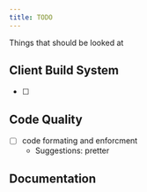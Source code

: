 ```yaml
---
title: TODO
---
```


Things that should be looked at

## Client Build System

- [ ] 

## Code Quality

- [ ] code formating and enforcment
  - Suggestions: pretter 

## Documentation
